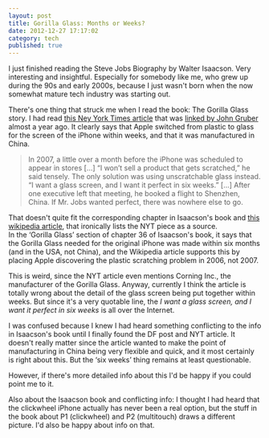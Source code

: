 ```yaml
---
layout: post
title: Gorilla Glass: Months or Weeks?
date: 2012-12-27 17:17:02
category: tech
published: true
---
```


I just finished reading the Steve Jobs Biography by Walter Isaacson. Very interesting and insightful. Especially for somebody like me, who grew up during the 90s and early 2000s, because I just wasn't born when the now somewhat mature tech industry was starting out.

There's one thing that struck me when I read the book: The Gorilla Glass story. I had read [this Ney York Times article](http://www.nytimes.com/2012/01/22/business/apple-america-and-a-squeezed-middle-class.html?_r=3&amp;pagewanted=all&amp;) that was [linked by John Gruber](http://daringfireball.net/linked/2012/01/21/apple-china) almost a year ago. It clearly says that Apple switched from plastic to glass for the screen of the iPhone within weeks, and that it was manufactured in China. 

> In 2007, a little over a month before the iPhone was scheduled to appear in stores [...]
> “I won’t sell a product that gets scratched,” he said tensely. The only solution was using unscratchable glass instead. “I want a glass screen, and I want it perfect in six weeks.” [...]
> After one executive left that meeting, he booked a flight to Shenzhen, China. If Mr. Jobs wanted perfect, there was nowhere else to go.

That doesn't quite fit the corresponding chapter in Isaacson's book and [this wikipedia article](http://en.wikipedia.org/wiki/Gorilla_glass), that ironically lists the NYT piece as a source.  
In the ‘Gorilla Glass’ section of chapter 36 of Isaacson's book, it says that the Gorilla Glass needed for the original iPhone was made within six months (and in the USA, not China), and the Wikipedia article supports this by placing Apple discovering the plastic scratching problem in 2006, not 2007.

This is weird, since the NYT article even mentions Corning Inc., the manufacturer of the Gorilla Glass. Anyway, currently I think the article is totally wrong about the detail of the glass screen being put together within weeks. But since it's a very quotable line, the *I want a glass screen, and I want it perfect in six weeks* is all over the Internet. 

I was confused because I knew I had heard something conflicting to the info in Isaacson's book until I finally found the DF post and NYT article. It doesn't really matter since the article wanted to make the point of manufacturing in China being very flexible and quick, and it most certainly is right about this. But the ‘six weeks’ thing remains at least questionable. 

However, if there's more detailed info about this I'd be happy if you could point me to it. 

Also about the Isaacson book and conflicting info: I thought I had heard that the clickwheel iPhone actually has never been a real option, but the stuff in the book about P1 (clickwheel) and P2 (multitouch) draws a different picture. I'd also be happy about info on that. 